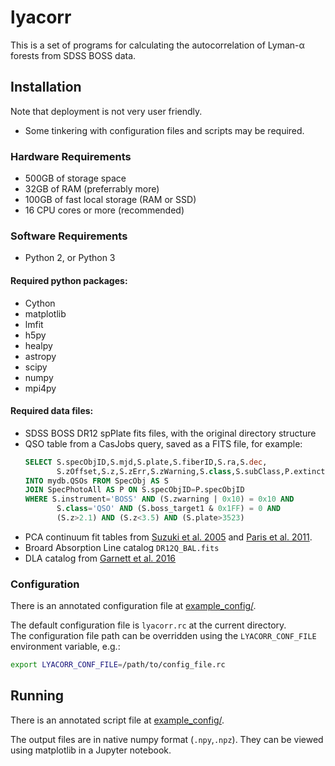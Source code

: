 # lyacorr
This is a set of programs for calculating the autocorrelation of Lyman-α forests from SDSS BOSS data.

## Installation

Note that deployment is not very user friendly.
* Some tinkering with configuration files and scripts may be required.

### Hardware Requirements
- 500GB of storage space
- 32GB of RAM (preferrably more)
- 100GB of fast local storage (RAM or SSD)
- 16 CPU cores or more (recommended)

### Software Requirements
- Python 2, or Python 3

#### Required python packages:
- Cython
- matplotlib
- lmfit
- h5py
- healpy
- astropy
- scipy
- numpy
- mpi4py

#### Required data files:
- SDSS BOSS DR12 spPlate fits files, with the original directory structure
- QSO table from a CasJobs query, saved as a FITS file, for example:  
  ```SQL
  SELECT S.specObjID,S.mjd,S.plate,S.fiberID,S.ra,S.dec,
         S.zOffset,S.z,S.zErr,S.zWarning,S.class,S.subClass,P.extinction_g
  INTO mydb.QSOs FROM SpecObj AS S
  JOIN SpecPhotoAll AS P ON S.specObjID=P.specObjID
  WHERE S.instrument='BOSS' AND (S.zwarning | 0x10) = 0x10 AND
         S.class='QSO' AND (S.boss_target1 & 0x1FF) = 0 AND
         (S.z>2.1) AND (S.z<3.5) AND (S.plate>3523)
  ```
- PCA continuum fit tables from [Suzuki et al. 2005][suzuki] and [Paris et al. 2011][paris].
- Broard Absorption Line catalog `DR12Q_BAL.fits`
- DLA catalog from [Garnett et al. 2016][garnett]

[paris]:https://arxiv.org/abs/1104.2024
[suzuki]:http://iopscience.iop.org/article/10.1086/426062/meta
[garnett]:https://arxiv.org/abs/1605.04460

### Configuration

There is an annotated configuration file at [example_config/](example_config/).

The default configuration file is `lyacorr.rc` at the current directory.  
The configuration file path can be overridden using the `LYACORR_CONF_FILE` environment variable, e.g.:
```bash
export LYACORR_CONF_FILE=/path/to/config_file.rc
```

## Running

There is an annotated script file at [example_config/](example_config/).

The output files are in native numpy format (`.npy`,`.npz`). 
They can be viewed using matplotlib in a Jupyter notebook.

